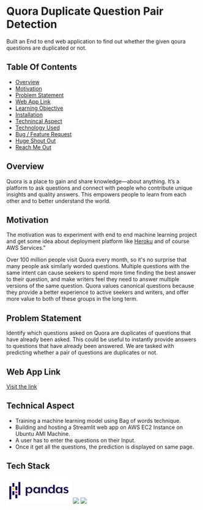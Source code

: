 
# Quora Duplicate Question Pair Detection

Built an End to end web application to find out whether the given qoura questions are duplicated or not.




## Table Of Contents

* [Overview](#overview)
* [Motivation](#motivation)
* [Problem Statement](#problem-statement)
* [Web App Link](#web-app-link)
* [Learning Objective](#learning-objective)
* [Installation](#installaton)
* [Technincal Aspect](#technincal-aspect)
* [Technology Used](#technology-used)
* [Bug / Feature Request](#bug-/-feature-request)
* [Huge Shout Out](#huge-shout-out)
* [Reach Me Out](#reach-me-out)

## Overview
Quora is a place to gain and share knowledge—about anything. It’s a platform to ask questions and connect with people who contribute unique insights and quality answers. This empowers people to learn from each other and to better understand the world.
## Motivation

The motivation was to experiment with end to end machine learning project and get some idea about deployment platform like [Heroku](https://g.co/kgs/yvsR77) and of course AWS Services."

Over 100 million people visit Quora every month, so it's no surprise that many people ask similarly worded questions. Multiple questions with the same intent can cause seekers to spend more time finding the best answer to their question, and make writers feel they need to answer multiple versions of the same question. Quora values canonical questions because they provide a better experience to active seekers and writers, and offer more value to both of these groups in the long term.
## Problem Statement

Identify which questions asked on Quora are duplicates of questions that have already been asked. This could be useful to instantly provide answers to questions that have already been answered. We are tasked with predicting whether a pair of questions are duplicates or not.

## Web App Link

[Visit the link](ec2-3-75-235-60.eu-central-1.compute.amazonaws.com:8501)
## Technical Aspect


- Training a machine learning model using Bag of words technique. 
- Building and hosting a Streamlit web app on AWS EC2 Instance on Ubuntu AMI Machine. 
- A user has to enter the questions on their Input. 
- Once it get all the questions, the prediction is displayed on same page.
## Tech Stack

<img target="_blank" src="https://github.com/HarshMistry1/Data_science_portfolio_projects/blob/master/Quora%20Question%20Pair%20Detection/Pandas_logo.png" width=170>
<img target="_blank" src="https://github.com/HarshMistry1/Data_science_portfolio_projects/blob/master/Quora%20Question%20Pair%20Detection/Plotly_logo.png" width=170>
<img target="_blank" src="https://github.com/HarshMistry1/Data_science_portfolio_projects/blob/master/Quora%20Question%20Pair%20Detection/streamlit_logo.png" width=170>